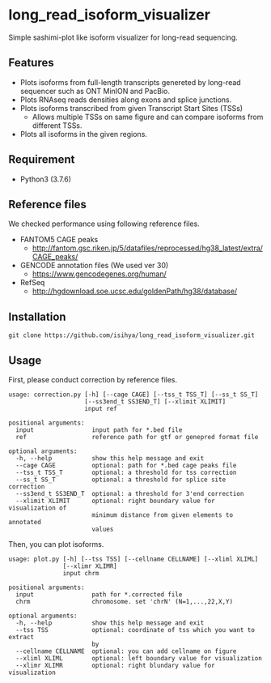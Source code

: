 # long_read_isoform_visualizer
Simple sashimi-plot like isoform visualizer for long-read sequencing.



## Features
- Plots isoforms from full-length transcripts genereted by long-read sequencer such as ONT MinION and PacBio.
- Plots RNAseq reads densities along exons and splice junctions.
- Plots isoforms transcribed from given Transcript Start Sites (TSSs)
    - Allows multiple TSSs on same figure and can compare isoforms from different TSSs.
- Plots all isoforms in the given regions.

## Requirement

- Python3 (3.7.6) 

## Reference files
We checked performance using following reference files.

- FANTOM5 CAGE peaks
    - http://fantom.gsc.riken.jp/5/datafiles/reprocessed/hg38_latest/extra/CAGE_peaks/
- GENCODE annotation files (We used ver 30)
    - https://www.gencodegenes.org/human/
- RefSeq
    - http://hgdownload.soe.ucsc.edu/goldenPath/hg38/database/

## Installation

```
git clone https://github.com/isihya/long_read_isoform_visualizer.git
```

## Usage
First, please conduct correction by reference files.

```
usage: correction.py [-h] [--cage CAGE] [--tss_t TSS_T] [--ss_t SS_T]
                     [--ss3end_t SS3END_T] [--xlimit XLIMIT]
                     input ref

positional arguments:
  input                input path for *.bed file
  ref                  reference path for gtf or genepred format file

optional arguments:
  -h, --help           show this help message and exit
  --cage CAGE          optional: path for *.bed cage peaks file
  --tss_t TSS_T        optional: a threshold for tss correction
  --ss_t SS_T          optional: a threshold for splice site correction
  --ss3end_t SS3END_T  optional: a threshold for 3'end correction
  --xlimit XLIMIT      optional: right boundary value for visualization of
                       minimum distance from given elements to annotated
                       values
```

Then, you can plot isoforms.

```
usage: plot.py [-h] [--tss TSS] [--cellname CELLNAME] [--xliml XLIML]
               [--xlimr XLIMR]
               input chrm

positional arguments:
  input                path for *.corrected file
  chrm                 chromosome. set 'chrN' (N=1,...,22,X,Y)

optional arguments:
  -h, --help           show this help message and exit
  --tss TSS            optional: coordinate of tss which you want to extract
                       by
  --cellname CELLNAME  optional: you can add cellname on figure
  --xliml XLIML        optional: left boundary value for visualization
  --xlimr XLIMR        optional: right blundary value for visualization
```
